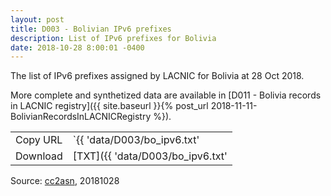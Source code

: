 ```yaml
---
layout: post
title: D003 - Bolivian IPv6 prefixes
description: List of IPv6 prefixes for Bolivia
date: 2018-10-28 8:00:01 -0400
---
```


The list of IPv6 prefixes assigned by LACNIC for Bolivia at 28 Oct 2018.

More complete and synthetized data are available in [D011 - Bolivia records in LACNIC registry]({{ site.baseurl }}{% post_url 2018-11-11-BolivianRecordsInLACNICRegistry %}).

|          |                                                |
| -------- | ---------------------------------------------- |
| Copy URL | `{{ 'data/D003/bo_ipv6.txt' | absolute_url }}` |
| Download | [TXT]({{ 'data/D003/bo_ipv6.txt'               | relative_url }}) |

Source: [cc2asn](https://www.cc2asn.com/data/bo_ipv6), 20181028
